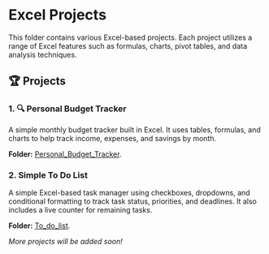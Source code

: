 # Excel Projects

This folder contains various Excel-based projects. Each project utilizes a range of Excel features such as formulas, charts, pivot tables, and data analysis techniques. 

## 🏆 Projects

### 1. 🔍 **Personal Budget Tracker**
A simple monthly budget tracker built in Excel. It uses tables, formulas, and charts to help track income, expenses, and savings by month.

**Folder:** [Personal_Budget_Tracker](./Personal_Budget_Tracker).

### 2. **Simple To Do List**
A simple Excel-based task manager using checkboxes, dropdowns, and conditional formatting to track task status, priorities, and deadlines. It also includes a live counter for remaining tasks.

**Folder:** [To_do_list](./To_do_list).

_More projects will be added soon!_


